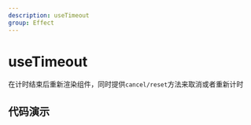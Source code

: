 ```yaml
---
description: useTimeout
group: Effect
---
```


# useTimeout

在计时结束后重新渲染组件，同时提供`cancel/reset`方法来取消或者重新计时

## 代码演示

<code src="let-hooks/useTimeout/demos/base.tsx" title="基本用法"></code>
